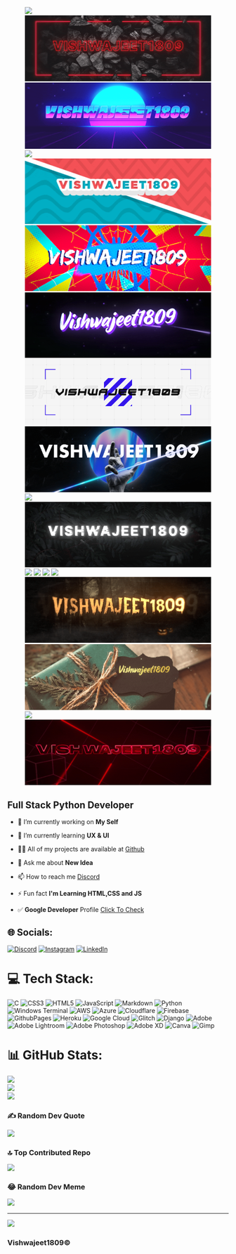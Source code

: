 <div id="slider">
  <figure>
    <img src="standard (1).gif">
    <img src="standard (2).gif">
    <img src="standard (3).gif">
    <img src="standard (4).gif">
    <img src="standard (5).gif">
    <img src="standard (6).gif">
    <img src="standard (7).gif">
    <img src="standard (8).gif">
    <img src="standard (9).gif">
    <img src="standard (10).gif">
    <img src="standard (11).gif">
    <img src="standard (12).gif">
    <img src="standard (13).gif">
    <img src="standard (14).gif">
    <img src="standard (15).gif">
    <img src="standard (16).gif">
    <img src="standard (17).gif">
    <img src="standard (18).gif">
    <img src="standard (19).gif">
  </figure>
</div>


## Full Stack Python Developer 


- 🔭 I’m currently working on **My Self**

- 🌱 I’m currently learning **UX & UI**

- 👨‍💻 All of my projects are available at [Github](https://github.com/Vishwajeet1809)

- 💬 Ask me about **New Idea**

- 📫 How to reach me [Discord](https://discord.gg/7wp9V6Pq)

- ⚡ Fun fact **I'm Learning HTML,CSS and JS**

- ✅ **Google Developer** Profile [Click To Check](https://g.dev/sergeant)


## 🌐 Socials:
[![Discord](https://img.shields.io/badge/Discord-%237289DA.svg?logo=discord&logoColor=white)](https://discord.gg/v5JCUUJ3) [![Instagram](https://img.shields.io/badge/Instagram-%23E4405F.svg?logo=Instagram&logoColor=white)](https://instagram.com/ft.vishwajeet) [![LinkedIn](https://img.shields.io/badge/LinkedIn-%230077B5.svg?logo=linkedin&logoColor=white)](https://linkedin.com/in/VishwajeetsinghChundawat) 

# 💻 Tech Stack:
![C](https://img.shields.io/badge/c-%2300599C.svg?style=flat-square&logo=c&logoColor=white) ![CSS3](https://img.shields.io/badge/css3-%231572B6.svg?style=flat-square&logo=css3&logoColor=white) ![HTML5](https://img.shields.io/badge/html5-%23E34F26.svg?style=flat-square&logo=html5&logoColor=white) ![JavaScript](https://img.shields.io/badge/javascript-%23323330.svg?style=flat-square&logo=javascript&logoColor=%23F7DF1E) ![Markdown](https://img.shields.io/badge/markdown-%23000000.svg?style=flat-square&logo=markdown&logoColor=white) ![Python](https://img.shields.io/badge/python-3670A0?style=flat-square&logo=python&logoColor=ffdd54) ![Windows Terminal](https://img.shields.io/badge/Windows%20Terminal-%234D4D4D.svg?style=flat-square&logo=windows-terminal&logoColor=white) ![AWS](https://img.shields.io/badge/AWS-%23FF9900.svg?style=flat-square&logo=amazon-aws&logoColor=white) ![Azure](https://img.shields.io/badge/azure-%230072C6.svg?style=flat-square&logo=microsoftazure&logoColor=white) ![Cloudflare](https://img.shields.io/badge/Cloudflare-F38020?style=flat-square&logo=Cloudflare&logoColor=white) ![Firebase](https://img.shields.io/badge/firebase-%23039BE5.svg?style=flat-square&logo=firebase) ![GithubPages](https://img.shields.io/badge/github%20pages-121013?style=flat-square&logo=github&logoColor=white) ![Heroku](https://img.shields.io/badge/heroku-%23430098.svg?style=flat-square&logo=heroku&logoColor=white) ![Google Cloud](https://img.shields.io/badge/GoogleCloud-%234285F4.svg?style=flat-square&logo=google-cloud&logoColor=white) ![Glitch](https://img.shields.io/badge/glitch-%233333FF.svg?style=flat-square&logo=glitch&logoColor=white) ![Django](https://img.shields.io/badge/django-%23092E20.svg?style=flat-square&logo=django&logoColor=white) ![Adobe](https://img.shields.io/badge/adobe-%23FF0000.svg?style=flat-square&logo=adobe&logoColor=white) ![Adobe Lightroom](https://img.shields.io/badge/Adobe%20Lightroom-31A8FF.svg?style=flat-square&logo=Adobe%20Lightroom&logoColor=white) ![Adobe Photoshop](https://img.shields.io/badge/adobe%20photoshop-%2331A8FF.svg?style=flat-square&logo=adobe%20photoshop&logoColor=white) ![Adobe XD](https://img.shields.io/badge/Adobe%20XD-470137?style=flat-square&logo=Adobe%20XD&logoColor=#FF61F6) ![Canva](https://img.shields.io/badge/Canva-%2300C4CC.svg?style=flat-square&logo=Canva&logoColor=white) ![Gimp](https://img.shields.io/badge/Gimp-657D8B?style=flat-square&logo=gimp&logoColor=FFFFFF)

# 📊 GitHub Stats:
![](https://github-readme-stats.vercel.app/api?username=Vishwajeet1809&theme=dark&hide_border=false&include_all_commits=true&count_private=true)<br/>
![](https://github-readme-streak-stats.herokuapp.com/?user=Vishwajeet1809&theme=dark&hide_border=false)<br/>
![](https://github-readme-stats.vercel.app/api/top-langs/?username=Vishwajeet1809&theme=dark&hide_border=false&include_all_commits=true&count_private=true&layout=compact)

### ✍️ Random Dev Quote
![](https://quotes-github-readme.vercel.app/api?type=horizontal&theme=dark)

### 🔝 Top Contributed Repo
![](https://github-contributor-stats.vercel.app/api?username=Vishwajeet1809&limit=5&theme=dark&combine_all_yearly_contributions=true)

### 😂 Random Dev Meme
<img src='https://randommeme-five.vercel.app/' style="height: 400px;"/>

---
[![](https://visitcount.itsvg.in/api?id=Vishwajeet1809&icon=2&color=4)](https://visitcount.itsvg.in)

<!-- Proudly created with GPRM ( https://gprm.itsvg.in ) -->

### Vishwajeet1809©

